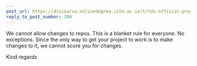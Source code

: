```yaml
---
post_url: https://discourse.onlinedegree.iitm.ac.in/t/tds-official-project1-discrepencies/171141/360
reply_to_post_number: 350
---
```

We cannot allow changes to repos. This is a blanket rule for everyone. No exceptions. Since the only way to get your project to work is to make changes to it, we cannot score you for changes.

Kind regards